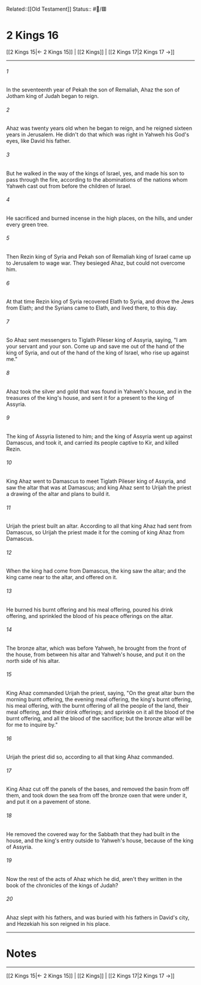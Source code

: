 Related::[[Old Testament]]
Status:: #📖/🟥
# 2 Kings 16

[[2 Kings 15|← 2 Kings 15]] | [[2 Kings]] | [[2 Kings 17|2 Kings 17 →]]
***



###### 1 
In the seventeenth year of Pekah the son of Remaliah, Ahaz the son of Jotham king of Judah began to reign. 

###### 2 
Ahaz was twenty years old when he began to reign, and he reigned sixteen years in Jerusalem. He didn't do that which was right in Yahweh his God's eyes, like David his father. 

###### 3 
But he walked in the way of the kings of Israel, yes, and made his son to pass through the fire, according to the abominations of the nations whom Yahweh cast out from before the children of Israel. 

###### 4 
He sacrificed and burned incense in the high places, on the hills, and under every green tree. 

###### 5 
Then Rezin king of Syria and Pekah son of Remaliah king of Israel came up to Jerusalem to wage war. They besieged Ahaz, but could not overcome him. 

###### 6 
At that time Rezin king of Syria recovered Elath to Syria, and drove the Jews from Elath; and the Syrians came to Elath, and lived there, to this day. 

###### 7 
So Ahaz sent messengers to Tiglath Pileser king of Assyria, saying, "I am your servant and your son. Come up and save me out of the hand of the king of Syria, and out of the hand of the king of Israel, who rise up against me." 

###### 8 
Ahaz took the silver and gold that was found in Yahweh's house, and in the treasures of the king's house, and sent it for a present to the king of Assyria. 

###### 9 
The king of Assyria listened to him; and the king of Assyria went up against Damascus, and took it, and carried its people captive to Kir, and killed Rezin. 

###### 10 
King Ahaz went to Damascus to meet Tiglath Pileser king of Assyria, and saw the altar that was at Damascus; and king Ahaz sent to Urijah the priest a drawing of the altar and plans to build it. 

###### 11 
Urijah the priest built an altar. According to all that king Ahaz had sent from Damascus, so Urijah the priest made it for the coming of king Ahaz from Damascus. 

###### 12 
When the king had come from Damascus, the king saw the altar; and the king came near to the altar, and offered on it. 

###### 13 
He burned his burnt offering and his meal offering, poured his drink offering, and sprinkled the blood of his peace offerings on the altar. 

###### 14 
The bronze altar, which was before Yahweh, he brought from the front of the house, from between his altar and Yahweh's house, and put it on the north side of his altar. 

###### 15 
King Ahaz commanded Urijah the priest, saying, "On the great altar burn the morning burnt offering, the evening meal offering, the king's burnt offering, his meal offering, with the burnt offering of all the people of the land, their meal offering, and their drink offerings; and sprinkle on it all the blood of the burnt offering, and all the blood of the sacrifice; but the bronze altar will be for me to inquire by." 

###### 16 
Urijah the priest did so, according to all that king Ahaz commanded. 

###### 17 
King Ahaz cut off the panels of the bases, and removed the basin from off them, and took down the sea from off the bronze oxen that were under it, and put it on a pavement of stone. 

###### 18 
He removed the covered way for the Sabbath that they had built in the house, and the king's entry outside to Yahweh's house, because of the king of Assyria. 

###### 19 
Now the rest of the acts of Ahaz which he did, aren't they written in the book of the chronicles of the kings of Judah? 

###### 20 
Ahaz slept with his fathers, and was buried with his fathers in David's city, and Hezekiah his son reigned in his place.

---
# Notes


***
[[2 Kings 15|← 2 Kings 15]] | [[2 Kings]] | [[2 Kings 17|2 Kings 17 →]]
